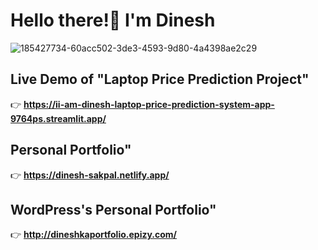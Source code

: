 # Hello there!👋 I'm Dinesh

![185427734-60acc502-3de3-4593-9d80-4a4398ae2c29](https://user-images.githubusercontent.com/130654681/231726208-b7dad39b-f243-4671-ab63-8f70f8b89afd.gif)

## Live Demo of "Laptop Price Prediction Project"
👉 **https://ii-am-dinesh-laptop-price-prediction-system-app-9764ps.streamlit.app/**

## Personal Portfolio"
👉 **https://dinesh-sakpal.netlify.app/**

## WordPress's Personal Portfolio"
👉 **http://dineshkaportfolio.epizy.com/**
